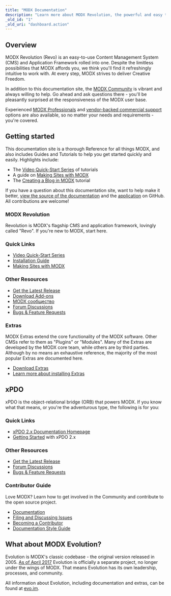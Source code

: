 ```yaml
---
title: "MODX Documentation"
description: "Learn more about MODX Revolution, the powerful and easy to use Content Management System with a 14 year track record."
_old_id: "1"
_old_uri: "dashboard.action"
---
```


## Overview

MODX Revolution (Revo) is an easy-to-use Content Management System (CMS) and Application Framework rolled into one. Despite the limitless possibilities that MODX affords you, we think you'll find it refreshingly intuitive to work with. At every step, MODX strives to deliver Creative Freedom.

In addition to this documentation site, the [MODX Community](https://community.modx.com) is vibrant and always willing to help. Go ahead and ask questions there - you'll be pleasantly surprised at the responsiveness of the MODX user base.

Experienced [MODX Professionals](http://modx.com/professionals) and [vendor-backed commercial support](http://modx.com/support/) options are also available, so no matter your needs and requirements - you're covered.

## Getting started

This documentation site is a thorough Reference for all things MODX, and also includes Guides and Tutorials to help you get started quickly and easily. Highlights include:

- The [Video Quick-Start Series](building-sites/integrating-templates/video-quick-start) of tutorials
- A guide on [Making Sites with MODX](building-sites)
- The [Creating a Blog in MODX](case-studies-and-tutorials/creating-a-blog-in-modx-revolution) tutorial

If you have a question about this documentation site, want to help make it better, [view the source of the documentation](https://github.com/modxorg/Docs) and the [application](https://github.com/modxorg/DocsApp) on GitHub. All contributions are welcome!

### MODX Revolution

Revolution is MODX's flagship CMS and application framework, lovingly called "Revo". If you're new to MODX, start here.

### Quick Links

- [Video Quick-Start Series](building-sites/integrating-templates/video-quick-start)
- [Installation Guide](getting-started/installation)
- [Making Sites with MODX](building-sites)

### Other Resources

- [Get the Latest Release](http://modx.com/download/)
- [Download Add-ons](http://modx.com/extras/)
- [MODX сообщество](https://community.modx.com)
- [Forum Discussions](http://forums.modx.com/board/?board=264)
- [Bugs & Feature Requests](https://github.com/modxcms/revolution/issues)

### Extras

MODX Extras extend the core functionality of the MODX software. Other CMSs refer to them as "Plugins" or "Modules". Many of the Extras are developed by the MODX core team, while others are by third parties. Although by no means an exhaustive reference, the majority of the most popular Extras are documented here.

- [Download Extras](http://modx.com/extras/?product=revolution)
- [Learn more about installing Extras](building-sites/extras)

## xPDO

xPDO is the object-relational bridge (ORB) that powers MODX. If you know what that means, or you're the adventurous type, the following is for you:

### Quick Links

- [xPDO 2.x Documentation Homepage](extending-modx/xpdo)
- [Getting Started](getting-started) with xPDO 2.x

### Other Resources

- [Get the Latest Release](http://xpdo.org/downloads.html)
- [Forum Discussions](http://forums.modx.com/board/46/developing-with-xpdo)
- [Bugs & Feature Requests](https://github.com/modxcms/xpdo/issues)

### Contributor Guide

Love MODX? Learn how to get involved in the Community and contribute to the open source project.

- [Documentation](contribute/)
- [Filing and Discussing Issues](contribute/issues)
- [Becoming a Contributor](contribute/code)
- [Documentation Style Guide](contribute/documentation/style-guide)

## What about MODX Evolution?

Evolution is MODX's classic codebase - the original version released in 2005. [As of April 2017](https://modx.com/blog/evolution-cms-has-a-new-home) Evolution is officially a separate project, no longer under the wings of MODX. That means Evolution has its own leadership, processes, and community.

All information about Evolution, including documentation and extras, can be found at [evo.im](https://evo.im/).
